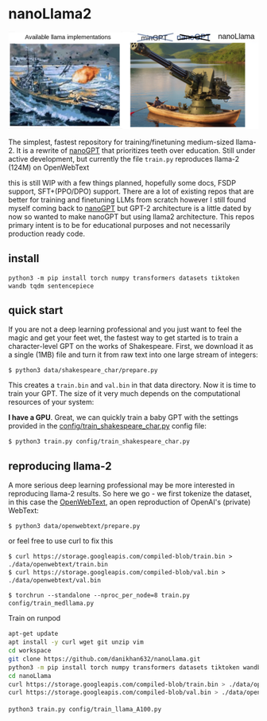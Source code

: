 
# nanoLlama2

![nanollama](assets/nanollama.png)

The simplest, fastest repository for training/finetuning medium-sized llama-2. It is a rewrite of [nanoGPT](https://github.com/karpathy/nanoGPT) that prioritizes teeth over education. Still under active development, but currently the file `train.py` reproduces llama-2 (124M) on OpenWebText

this is still WIP with a few things planned, hopefully some docs, FSDP support, SFT+(PPO/DPO) support. There are a lot of existing repos that are better for training and finetuning LLMs from scratch however I still found myself coming back to [nanoGPT](https://github.com/karpathy/nanoGPT) but GPT-2 architecture is a little dated by now so wanted to make nanoGPT but using llama2 architecture. This repos primary intent is to be for educational purposes and not necessarily production ready code.
## install

```
python3 -m pip install torch numpy transformers datasets tiktoken wandb tqdm sentencepiece
```


## quick start

If you are not a deep learning professional and you just want to feel the magic and get your feet wet, the fastest way to get started is to train a character-level GPT on the works of Shakespeare. First, we download it as a single (1MB) file and turn it from raw text into one large stream of integers:

```
$ python3 data/shakespeare_char/prepare.py
```

This creates a `train.bin` and `val.bin` in that data directory. Now it is time to train your GPT. The size of it very much depends on the computational resources of your system:

**I have a GPU**. Great, we can quickly train a baby GPT with the settings provided in the [config/train_shakespeare_char.py](config/train_shakespeare_char.py) config file:

```
$ python3 train.py config/train_shakespeare_char.py
```


## reproducing llama-2

A more serious deep learning professional may be more interested in reproducing llama-2 results. So here we go - we first tokenize the dataset, in this case the [OpenWebText](https://openwebtext2.readthedocs.io/en/latest/), an open reproduction of OpenAI's (private) WebText:

```
$ python3 data/openwebtext/prepare.py
```
or feel free to use curl to fix this
```
$ curl https://storage.googleapis.com/compiled-blob/train.bin > ./data/openwebtext/train.bin
$ curl https://storage.googleapis.com/compiled-blob/val.bin > ./data/openwebtext/val.bin
```



```
$ torchrun --standalone --nproc_per_node=8 train.py config/train_medllama.py
```

Train on runpod
```bash
apt-get update
apt install -y curl wget git unzip vim
cd workspace
git clone https://github.com/danikhan632/nanoLlama.git
python3 -m pip install torch numpy transformers datasets tiktoken wandb tqdm sentencepiece
cd nanoLlama
curl https://storage.googleapis.com/compiled-blob/train.bin > ./data/openwebtext/train.bin
curl https://storage.googleapis.com/compiled-blob/val.bin > ./data/openwebtext/val.bin

python3 train.py config/train_llama_A100.py 

```

